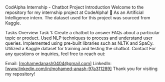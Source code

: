 CodAlpha Internship - Chatbot Project
Introduction
Welcome to the repository for my internship project at CodeAlpha! 🚀 As an Artificial Intelligence intern. The dataset used for this project was sourced from Kaggle.

Tasks Overview
Task 1: Create a chatbot to answer FAQs about a particular topic or product.
Used NLP techniques to process and understand user queries.
Implemented using pre-built libraries such as NLTK and SpaCy.
Utilized a Kaggle dataset for training and testing the chatbot.
Contact
For any questions or inquiries, feel free to reach out:

Email: [mohamedanash0404@gmail.com]
LinkedIn: [www.linkedin.com/in/mohamed-anash-97a311289]
Thank you for visiting my repository!

